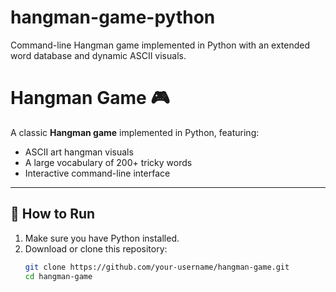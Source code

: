 # hangman-game-python
Command-line Hangman game implemented in Python with an extended word database and dynamic ASCII visuals.
# Hangman Game 🎮

A classic **Hangman game** implemented in Python, featuring:

- ASCII art hangman visuals
- A large vocabulary of 200+ tricky words
- Interactive command-line interface

---

## 🚀 How to Run

1. Make sure you have Python installed.
2. Download or clone this repository:
   ```bash
   git clone https://github.com/your-username/hangman-game.git
   cd hangman-game
